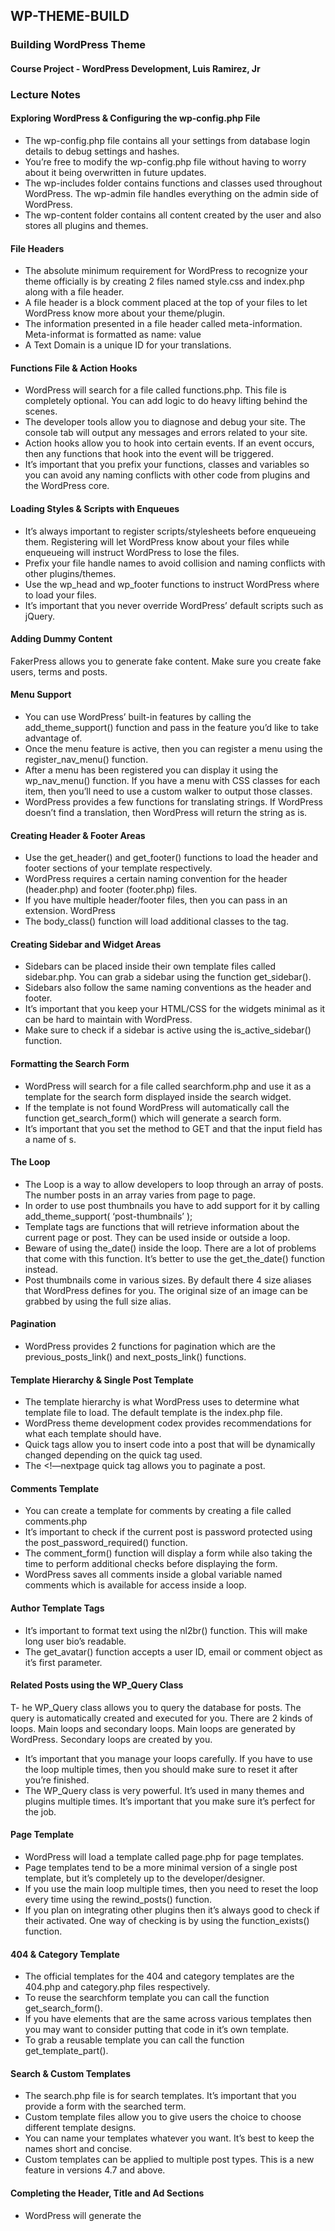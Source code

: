 ## WP-THEME-BUILD
### Building WordPress Theme

#### Course Project - WordPress Development, Luis Ramirez, Jr

### Lecture Notes
#### Exploring WordPress & Configuring the wp-config.php File

- The wp-config.php file contains all your settings from database login details to debug settings and hashes.
- You’re free to modify the wp-config.php file without having to worry about it being overwritten in future updates.
- The wp-includes folder contains functions and classes used throughout WordPress. The wp-admin file handles everything on the admin side of WordPress.
- The wp-content folder contains all content created by the user and also stores all plugins and themes.

#### File Headers

- The absolute minimum requirement for WordPress to recognize your theme officially is by creating 2 files named style.css and index.php along with a file header.
- A file header is a block comment placed at the top of your files to let WordPress know more about your theme/plugin.
- The information presented in a file header called meta-information. Meta-informat is formatted as name: value
- A Text Domain is a unique ID for your translations.

#### Functions File & Action Hooks

- WordPress will search for a file called functions.php. This file is completely optional. You can add logic to do heavy lifting behind the scenes.
- The developer tools allow you to diagnose and debug your site. The console tab will output any messages and errors related to your site.
- Action hooks allow you to hook into certain events. If an event occurs, then any functions that hook into the event will be triggered.
- It’s important that you prefix your functions, classes and variables so you can avoid any naming conflicts with other code from plugins and the WordPress core.

#### Loading Styles & Scripts with Enqueues

- It’s always important to register scripts/stylesheets before enqueueing them. Registering will let WordPress know about your files while enqueueing will instruct WordPress to lose the files.
- Prefix your file handle names to avoid collision and naming conflicts with other plugins/themes.
- Use the wp_head and wp_footer functions to instruct WordPress where to load your files.
- It’s important that you never override WordPress’ default scripts such as jQuery.

#### Adding Dummy Content

FakerPress allows you to generate fake content. Make sure you create fake users, terms and posts.

#### Menu Support

- You can use WordPress’ built-in features by calling the add_theme_support() function and pass in the feature you’d like to take advantage of.
- Once the menu feature is active, then you can register a menu using the register_nav_menu() function.
- After a menu has been registered you can display it using the wp_nav_menu() function. If you have a menu with CSS classes for each item, then you’ll need to use a custom walker to output those classes.
- WordPress provides a few functions for translating strings. If WordPress doesn’t find a translation, then WordPress will return the string as is.

#### Creating Header & Footer Areas

- Use the get_header() and get_footer() functions to load the header and footer sections of your template respectively.
- WordPress requires a certain naming convention for the header (header.php) and footer (footer.php) files.
- If you have multiple header/footer files, then you can pass in an extension. WordPress
- The body_class() function  will load additional classes to the <body> tag.

#### Creating Sidebar and Widget Areas

- Sidebars can be placed inside their own template files called sidebar.php. You can grab a sidebar using the function get_sidebar().
- Sidebars also follow the same naming conventions as the header and footer.
- It’s important that you keep your HTML/CSS for the widgets minimal as it can be hard to maintain with WordPress.
- Make sure to check if a sidebar is active using the is_active_sidebar() function.

#### Formatting the Search Form

- WordPress will search for a file called searchform.php and use it as a template for the search form displayed inside the search widget.
- If the template is not found WordPress will automatically call the function get_search_form() which will generate a search form.
- It’s important that you set the method to GET and that the input field has a name of s.

#### The Loop

- The Loop is a way to allow developers to loop through an array of posts. The number posts in an array varies from page to page.
- In order to use post thumbnails you have to add support for it by calling add_theme_support( ‘post-thumbnails’ );
- Template tags are functions that will retrieve information about the current page or post. They can be used inside or outside a loop.
- Beware of using the_date() inside the loop. There are a lot of problems that come with this function. It’s better to use the get_the_date() function instead.
- Post thumbnails come in various sizes. By default there 4 size aliases that WordPress defines for you. The original size of an image can be grabbed by using the full size alias.

#### Pagination

- WordPress provides 2 functions for pagination which are the previous_posts_link() and next_posts_link() functions.

#### Template Hierarchy & Single Post Template

- The template hierarchy is what WordPress uses to determine what template file to load. The default template is the index.php file.
- WordPress theme development codex provides recommendations for what each template should have.
- Quick tags allow you to insert code into a post that will be dynamically changed depending on the quick tag used.
- The <!—nextpage quick tag allows you to paginate a post.

#### Comments Template

- You can create a template for comments by creating a file called comments.php
- It’s important to check if the current post is password protected using the post_password_required()  function.
- The comment_form() function will display a form while also taking the time to perform additional checks before displaying the form.
- WordPress saves all comments inside a global variable named comments which is available for access inside a loop.

#### Author Template Tags

- It’s important to format text using the nl2br() function. This will make long user bio’s readable.
- The get_avatar() function accepts a user ID, email or comment object as it’s first parameter.

#### Related Posts using the WP_Query Class

T- he WP_Query class allows you to query the database for posts. The query is automatically created and executed for you.
There are 2 kinds of loops. Main loops and secondary loops. Main loops are generated by WordPress. Secondary loops are created by you.
- It’s important that you manage your loops carefully. If you have to use the loop multiple times, then you should make sure to reset it after you’re finished.
- The WP_Query class is very powerful. It’s used in many themes and plugins multiple times. It’s important that you make sure it’s perfect for the job.

#### Page Template

- WordPress will load a template called page.php for page templates.
- Page templates tend to be a more minimal version of a single post template, but it’s completely up to the developer/designer.
- If you use the main loop multiple times, then you need to reset the loop every time using the rewind_posts() function.
- If you plan on integrating other plugins then it’s always good to check if their activated. One way of checking is by using the function_exists() function.

#### 404 & Category Template

- The official templates for the 404 and category templates are the 404.php and category.php files respectively.
- To reuse the searchform template you can call the function get_search_form().
- If you have elements that are the same across various templates then you may want to consider putting that code in it’s own template.
- To grab a reusable template you can call the function get_template_part().

#### Search & Custom Templates

- The search.php file is for search templates. It’s important that you provide a form with the searched term.
- Custom template files allow you to give users the choice to choose different template designs.
- You can name your templates whatever you want. It’s best to keep the names short and concise.
- Custom templates can be applied to multiple post types. This is a new feature in versions 4.7 and above.

#### Completing the Header, Title and Ad Sections

- WordPress will generate the <title> tags for each page. You need to call the add_theme_support() function. Do not use the wp_title() function as it is deprecated.
- WordPress will also handle processing the logo image upload. You need to add support for it using the add_theme_support() function.
- WP Quads is a plugin that will manage and display ads for you. Bundling plugins with your theme can increase the value and flexibility of your theme.

#### Theme Customizer API

- The WordPress customizer allows users to modify a theme while also previewing those changes in real time.
- The customizer is growing in popularity. A lot of developers are opting to use it because it’s very easy to extend.
- There are 3 steps you’ll go through when working with the customizer. The first step is to create a setting database value. The second step is creating a section that will contain all the controllers. The third step is to create a controller that is assigned under a section and updates a setting.
- To use a setting on your theme you need to call the function get_theme_mod() with the name of the setting passed in as the first parameter. The setting will be returned so you will need to echo it out if you need to display it.

#### Dropdown & Checkboxes using the Customizer API

- You can create checkbox fields by setting the type key to checkbox.
- The choices key is used to set the values for checkbox. The key will be the value of the checkbox itself. The value will be the human readable text.
- The dropdown-pages will create a dropdown of all published paged on your WordPress site.
- You can set the value to 0 to tell WordPress you don’t want to select a page.

#### Customizer Transport and Overriding Existing Settings

- The order WordPress organizes the customizer is Panels > Sections > Controller
- You are allowed to modify the current existing customizer by simply grabbing what you want to modify with the appropriate get method and then changing the properties.
- You can var_dump() the wp_customize object. It’s a great way to learn and understand what’s being used inside the customizer.
- Setting the transport to postMessage WordPress will let you handle how content is reflected in the preview through JavaScript.

#### More Theme Support & Starter Content

- RSS feeds are a way for users to grab the latest content from your site without having to read it.
- If you plan on taking advantage of HTML5 features, then you’ll need to add support for it and pass in what tags you’d like to add support for.
- The starter content feature allows you to create dummy content for the customizer for users who are installing your theme on a fresh installation of WordPress.
- To simulate a fresh site, you can change the fresh_site value to 1. You can find this option inside the wp_options table.

#### - Templates for Post Formats

- Post formats are a way to specify what kind of content is inside the post. It is up to the developer to decide what happens when a specific post format is selected.
- Call the function get_post_format() to grab the current selected format for a post.
You do not have to use every format. - However, it’s recommended you make every format available as plugins are also able to extend and use formats.
- oEmbed is a standard for embedded content. It’s not a WordPress standard, but more of a web standard.

#### Displaying Popular Posts & Conditional Tags

- Conditional tags are a way to check what kind of page is being displayed.
- WordPress popular posts is a plugin that keeps track of how many views a post is and will help display the most popular posts.

#### Finishing Touches

- The dir attribute determines the direction text is displayed. Left-to-right is the default for most browsers.
- The lang attribute will determine the language used for the site.
- The meta charset determines  the character set that should be used for displaying the content of the site.
- The post_class() function will output classes for the current post. It’s also a good idea to give each post a unique ID.
